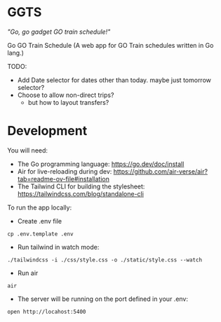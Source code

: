 # GGTS 
_"Go, go gadget GO train schedule!"_

Go GO Train Schedule (A web app for GO Train schedules written in Go lang.)

TODO: 
- Add Date selector for dates other than today. maybe just tomorrow selector?
- Choose to allow non-direct trips?
  - but how to layout transfers?

# Development
You will need:
- The Go programming language: https://go.dev/doc/install
- Air for live-reloading during dev: https://github.com/air-verse/air?tab=readme-ov-file#installation
- The Tailwind CLI for building the stylesheet: https://tailwindcss.com/blog/standalone-cli

To run the app locally:
- Create .env file
```
cp .env.template .env
```
- Run tailwind in watch mode:
```
./tailwindcss -i ./css/style.css -o ./static/style.css --watch
```
- Run air
```
air
```

- The server will be running on the port defined in your .env:
```
open http://locahost:5400
```